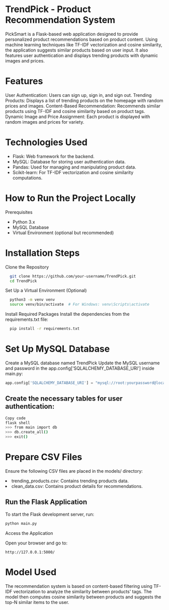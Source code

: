 # TrendPick - Product Recommendation System
PickSmart is a Flask-based web application designed to provide personalized product recommendations based on product content. Using machine learning techniques like TF-IDF vectorization and cosine similarity, the application suggests similar products based on user input. It also features user authentication and displays trending products with dynamic images and prices.

<h1>Features</h1>
User Authentication: Users can sign up, sign in, and sign out.
Trending Products: Displays a list of trending products on the homepage with random prices and images.
Content-Based Recommendation: Recommends similar products using TF-IDF and cosine similarity based on product tags.
Dynamic Image and Price Assignment: Each product is displayed with random images and prices for variety.

<h1>Technologies Used</h1>
<ul>
<li>Flask: Web framework for the backend.</li>
<li>MySQL: Database for storing user authentication data.</li>
<li>Pandas: Used for managing and manipulating product data.</li>
<li>Scikit-learn: For TF-IDF vectorization and cosine similarity computations.</li>
</ul>

<h1>How to Run the Project Locally</h1>
Prerequisites
<ul>
<li>Python 3.x</li>
<li>MySQL Database</li>
<li>Virtual Environment (optional but recommended)</li></ul>

<h1>Installation Steps</h1>
Clone the Repository

```bash
  git clone https://github.com/your-username/TrendPick.git
  cd TrendPick
```
Set Up a Virtual Environment (Optional)

```bash
  python3 -m venv venv
  source venv/bin/activate  # For Windows: venv\Scripts\activate
```

Install Required Packages
Install the dependencies from the requirements.txt file:

```bash
  pip install -r requirements.txt
```
<h1>Set Up MySQL Database</h1>
Create a MySQL database named TrendPick
Update the MySQL username and password in the app.config['SQLALCHEMY_DATABASE_URI'] inside main.py:

```python
app.config['SQLALCHEMY_DATABASE_URI'] = "mysql://root:yourpassword@localhost/picksmart"
```

<h2>Create the necessary tables for user authentication:</h2>

```bash
Copy code
flask shell
>>> from main import db
>>> db.create_all()
>>> exit()
```

<h1>Prepare CSV Files</h1>

Ensure the following CSV files are placed in the models/ directory:

<li>trending_products.csv: Contains trending products data.</li>
<li>clean_data.csv: Contains product details for recommendations.</li>

<h2>Run the Flask Application</h2>

To start the Flask development server, run:

```bash
python main.py
```

Access the Application

Open your browser and go to:

```arduino
http://127.0.0.1:5000/
```

<h1>Model Used</h1>
The recommendation system is based on content-based filtering using TF-IDF vectorization to analyze the similarity between products' tags. The model then computes cosine similarity between products and suggests the top-N similar items to the user.


